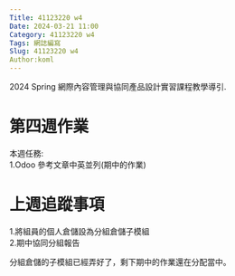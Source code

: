 ```yaml
---
Title: 41123220 w4
Date: 2024-03-21 11:00
Category: 41123220 w4
Tags: 網誌編寫
Slug: 41123220 w4
Author:koml
---
```


2024 Spring 網際內容管理與協同產品設計實習課程教學導引.

<!-- PELICAN_END_SUMMARY -->

# 第四週作業
本週任務:<br>
1.Odoo 參考文章中英並列(期中的作業)<br>

# 上週追蹤事項
1.將組員的個人倉儲設為分組倉儲子模組<br>
2.期中協同分組報告<br>

分組倉儲的子模組已經弄好了，剩下期中的作業還在分配當中。